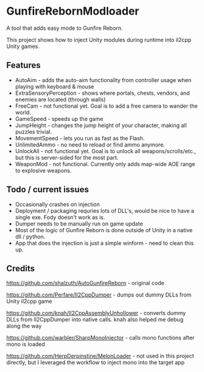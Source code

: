 # GunfireRebornModloader
A tool that adds easy mode to Gunfire Reborn.

This project shows how to inject Unity modules during runtime into il2cpp Unity games.

## Features
 - AutoAim - adds the auto-aim functionality from controller usage when playing with keyboard & mouse
 - ExtraSensoryPerception - shows where portals, chests, vendors, and enemies are located (through walls)
 - FreeCam - not functional yet. Goal is to add a free camera to wander the world.
 - GameSpeed - speeds up the game
 - JumpHeight - changes the jump height of your character, making all puzzles trivial.
 - MovementSpeed - lets you run as fast as the Flash.
 - UnlimitedAmmo - no need to reload or find ammo anymore.
 - UnlockAll - not functional yet. Goal is to unlock all weapons/scrolls/etc., but this is server-sided for the most part.
 - WeaponMod - not functional. Currently only adds map-wide AOE range to explosive weapons.

## Todo / current issues
 - Occasionally crashes on injection
 - Deployment / packaging requries lots of DLL's, would be nice to have a single exe. Fody doesn't work as is.
 - Dumper needs to be manually run on game update
 - Most of the logic of Gunfire Reborn is done outside of Unity in a native dll / python.
 - App that does the injection is just a simple winform - need to clean this up.

## Credits
https://github.com/shalzuth/AutoGunfireReborn - original code

https://github.com/Perfare/Il2CppDumper - dumps out dummy DLLs from Unity il2cpp game

https://github.com/knah/Il2CppAssemblyUnhollower - converts dummy DLLs from Il2CppDumper into native calls. knah also helped me debug along the way

https://github.com/warbler/SharpMonoInjector - calls mono functions after mono is loaded


https://github.com/HerpDerpinstine/MelonLoader - not used in this project directly, but I leveraged the workflow to inject mono into the target app
